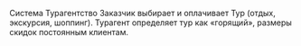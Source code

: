 Система Турагентство
Заказчик выбирает и оплачивает Тур (отдых, экскурсия, шоппинг).
Турагент определяет тур как «горящий», размеры скидок постоянным клиентам.